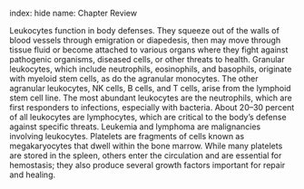 index: hide
name: Chapter Review

Leukocytes function in body defenses. They squeeze out of the walls of blood vessels through emigration or diapedesis, then may move through tissue fluid or become attached to various organs where they fight against pathogenic organisms, diseased cells, or other threats to health. Granular leukocytes, which include neutrophils, eosinophils, and basophils, originate with myeloid stem cells, as do the agranular monocytes. The other agranular leukocytes, NK cells, B cells, and T cells, arise from the lymphoid stem cell line. The most abundant leukocytes are the neutrophils, which are first responders to infections, especially with bacteria. About 20–30 percent of all leukocytes are lymphocytes, which are critical to the body’s defense against specific threats. Leukemia and lymphoma are malignancies involving leukocytes. Platelets are fragments of cells known as megakaryocytes that dwell within the bone marrow. While many platelets are stored in the spleen, others enter the circulation and are essential for hemostasis; they also produce several growth factors important for repair and healing.
